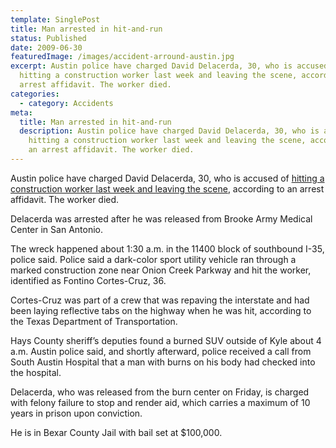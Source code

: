```yaml
---
template: SinglePost
title: Man arrested in hit-and-run
status: Published
date: 2009-06-30
featuredImage: /images/accident-arround-austin.jpg
excerpt: Austin police have charged David Delacerda, 30, who is accused of
  hitting a construction worker last week and leaving the scene, according to an
  arrest affidavit. The worker died.
categories:
  - category: Accidents
meta:
  title: Man arrested in hit-and-run
  description: Austin police have charged David Delacerda, 30, who is accused of
    hitting a construction worker last week and leaving the scene, according to
    an arrest affidavit. The worker died.
---
```

<!--StartFragment-->

Austin police have charged David Delacerda, 30, who is accused of [hitting a construction worker last week and leaving the scene](https://www.austinaccidentlawyer.com/blog/worker-killed-in-i-35-hit-and-run/), according to an arrest affidavit. The worker died.

Delacerda was arrested after he was released from Brooke Army Medical Center in San Antonio.

The wreck happened about 1:30 a.m. in the 11400 block of southbound I-35, police said. Police said a dark-color sport utility vehicle ran through a marked construction zone near Onion Creek Parkway and hit the worker, identified as Fontino Cortes-Cruz, 36.

Cortes-Cruz was part of a crew that was repaving the interstate and had been laying reflective tabs on the highway when he was hit, according to the Texas Department of Transportation.

Hays County sheriff’s deputies found a burned SUV outside of Kyle about 4 a.m. Austin police said, and shortly afterward, police received a call from South Austin Hospital that a man with burns on his body had checked into the hospital.

Delacerda, who was released from the burn center on Friday, is charged with felony failure to stop and render aid, which carries a maximum of 10 years in prison upon conviction.

He is in Bexar County Jail with bail set at $100,000.

<!--EndFragment-->